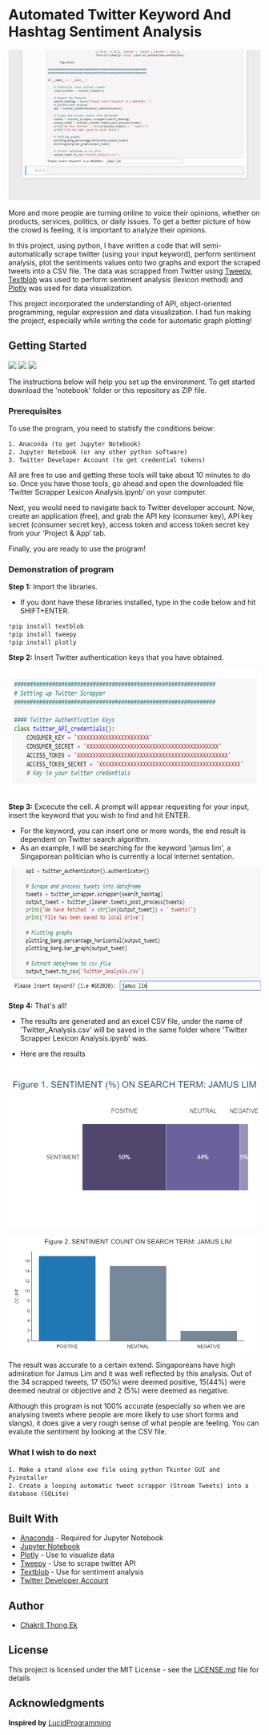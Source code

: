 # Automated Twitter Keyword And Hashtag Sentiment Analysis
<p align="center">
  <img width="640" height="300" src="https://github.com/thongekchakrit/TwitAnlysis-to-csv/blob/master/images/overview.gif">
</p>

More and more people are turning online to voice their opinions, whether on products, services, politics, or daily issues. To get a better picture of how the crowd is feeling, it is important to analyze their opinions. 

In this project, using python, I have written a code that will semi-automatically scrape twitter (using your input keyword), perform sentiment analysis, plot the sentiments values onto two graphs and export the scraped tweets into a CSV file. The data was scrapped from Twitter using [Tweepy](http://docs.tweepy.org/en/v3.5.0/api.html), [Textblob](https://textblob.readthedocs.io/en/dev/) was used to perform sentiment analysis (lexicon method) and [Plotly](https://plotly.com/python/) was used for data visualization.

This project incorporated the understanding of API, object-oriented programming, regular expression and data visualization. I had fun making the project, especially while writing the code for automatic graph plotting!

## Getting Started
<p align="left">
  <img src="https://img.shields.io/website?down_color=lightgrey&down_message=offline&logo=github&style=for-the-badge&up_color=green&up_message=view%20now&url=https%3A%2F%2Fthongekchakrit.github.io%2F">
   <img src="https://img.shields.io/github/languages/code-size/thongekchakrit/TwitAnlysis-to-csv?color=green&style=for-the-badge">
   <img src="https://img.shields.io/github/license/thongekchakrit/TwitAnlysis-to-csv?color=orange&style=for-the-badge">
</p>

The instructions below will help you set up the environment. To get started download the 'notebook' folder or this repository as ZIP file.

### Prerequisites

To use the program, you need to statisfy the conditions below:

```
1. Anaconda (to get Jupyter Notebook)
2. Jupyter Notebook (or any other python software)
3. Twitter Developer Account (to get credential tokens)
```

All are free to use and getting these tools will take about 10 minutes to do so. Once you have those tools, go ahead and open the downloaded file ‘Twitter Scrapper Lexicon Analysis.ipynb’ on your computer. 

Next, you would need to navigate back to Twitter developer account. Now, create an application (free), and grab the API key (consumer key), API key secret (consumer secret key), access token and access token secret key from your ‘Project & App’ tab. 

Finally, you are ready to use the program!

### Demonstration of program

**Step 1:** Import the libraries. 

* If you dont have these libraries installed, type in the code below and hit SHIFT+ENTER.

```
!pip install textblob
!pip install tweepy
!pip install plotly
```

**Step 2:** Insert Twitter authentication keys that you have obtained.

<p align="center">
  <img width="640" height="250" src="https://github.com/thongekchakrit/TwitAnlysis-to-csv/blob/master/images/Settinguptwitterr.PNG">
</p>

**Step 3:** Excecute the cell. A prompt will appear requesting for your input, insert the keyword that you wish to find and hit ENTER. 

* For the keyword, you can insert one or more words, the end result is dependent on Twitter search algorithm.
* As an example, I will be searching for the keyword 'jamus lim', a Singaporean politician who is currently a local internet sentation.

<p align="center">
  <img width="640" height="250" src="https://github.com/thongekchakrit/TwitAnlysis-to-csv/blob/master/images/searchtwitterr.PNG">
</p>

**Step 4:** That's all! 

* The results are generated and an excel CSV file, under the name of 'Twitter_Analysis.csv' will be saved in the same folder where 'Twitter Scrapper Lexicon Analysis.ipynb' was. 

* Here are the results

![Result_1](https://github.com/thongekchakrit/TwitAnlysis-to-csv/blob/master/images/result_1.png)

![Result_2](https://github.com/thongekchakrit/TwitAnlysis-to-csv/blob/master/images/result_2.png)

The result was accurate to a certain extend. Singaporeans have high admiration for Jamus Lim and it was well reflected by this analysis. Out of the 34 scrapped tweets, 17 (50%) were deemed positive, 15(44%) were deemed neutral or objective and 2 (5%) were deemed as negative. 

Although this program is not 100% accurate (especially so when we are analysing tweets where people are more likely to use short forms and slangs), it does give a very rough sense of what people are feeling. You can evalute the sentiment by looking at the CSV file. 

### What I wish to do next

```
1. Make a stand alone exe file using python Tkinter GUI and Pyinstaller
2. Create a looping automatic tweet scrapper (Stream Tweets) into a database (SQLite)
```

## Built With

* [Anaconda](https://www.anaconda.com/) - Required for Jupyter Notebook
* [Jupyter Notebook](https://jupyter.org/)
* [Plotly](https://plotly.com/python/) - Use to visualize data
* [Tweepy](http://docs.tweepy.org/en/v3.5.0/api.html) - Use to scrape twitter API
* [Textblob](https://textblob.readthedocs.io/en/dev/) - Use for sentiment analysis
* [Twitter Developer Account](https://developer.twitter.com/en)


## Author

* [Chakrit Thong Ek](https://github.com/thongekchakrit)

## License

This project is licensed under the MIT License - see the [LICENSE.md](LICENSE.md) file for details

## Acknowledgments

**Inspired by** [LucidProgramming](https://www.youtube.com/watch?v=wlnx-7cm4Gg&t=23s)
